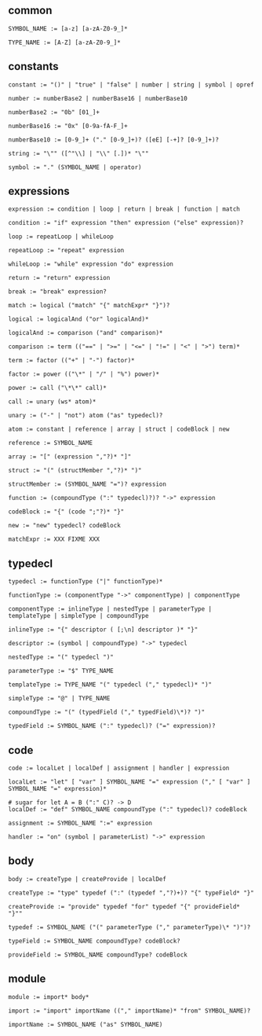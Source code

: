 
## common

    SYMBOL_NAME := [a-z] [a-zA-Z0-9_]*

    TYPE_NAME := [A-Z] [a-zA-Z0-9_]*

## constants

    constant := "()" | "true" | "false" | number | string | symbol | opref

    number := numberBase2 | numberBase16 | numberBase10

    numberBase2 := "0b" [01_]+

    numberBase16 := "0x" [0-9a-fA-F_]+

    numberBase10 := [0-9_]+ ("." [0-9_]+)? ([eE] [-+]? [0-9_]+)?

    string := "\"" ([^"\\] | "\\" [.])* "\""

    symbol := "." (SYMBOL_NAME | operator)

## expressions

    expression := condition | loop | return | break | function | match

    condition := "if" expression "then" expression ("else" expression)?

    loop := repeatLoop | whileLoop

    repeatLoop := "repeat" expression

    whileLoop := "while" expression "do" expression

    return := "return" expression

    break := "break" expression?

    match := logical ("match" "{" matchExpr* "}")?

    logical := logicalAnd ("or" logicalAnd)*

    logicalAnd := comparison ("and" comparison)*

    comparison := term (("==" | ">=" | "<=" | "!=" | "<" | ">") term)*

    term := factor (("+" | "-") factor)*

    factor := power (("\*" | "/" | "%") power)*

    power := call ("\*\*" call)*

    call := unary (ws* atom)*

    unary := ("-" | "not") atom ("as" typedecl)?

    atom := constant | reference | array | struct | codeBlock | new

    reference := SYMBOL_NAME

    array := "[" (expression ","?)* "]"

    struct := "(" (structMember ","?)* ")"

    structMember := (SYMBOL_NAME "=")? expression

    function := (compoundType (":" typedecl)?)? "->" expression

    codeBlock := "{" (code ";"?)* "}"

    new := "new" typedecl? codeBlock

    matchExpr := XXX FIXME XXX

## typedecl

    typedecl := functionType ("|" functionType)*

    functionType := (componentType "->" componentType) | componentType

    componentType := inlineType | nestedType | parameterType | templateType | simpleType | compoundType

    inlineType := "{" descriptor ( [;\n] descriptor )* "}"

    descriptor := (symbol | compoundType) "->" typedecl

    nestedType := "(" typedecl ")"

    parameterType := "$" TYPE_NAME

    templateType := TYPE_NAME "(" typedecl ("," typedecl)* ")"

    simpleType := "@" | TYPE_NAME

    compoundType := "(" (typedField ("," typedField)\*)? ")"

    typedField := SYMBOL_NAME (":" typedecl)? ("=" expression)?

## code

    code := localLet | localDef | assignment | handler | expression

    localLet := "let" [ "var" ] SYMBOL_NAME "=" expression ("," [ "var" ] SYMBOL_NAME "=" expression)*

    # sugar for let A = B (":" C)? -> D
    localDef := "def" SYMBOL_NAME compoundType (":" typedecl)? codeBlock

    assignment := SYMBOL_NAME ":=" expression

    handler := "on" (symbol | parameterList) "->" expression

## body

    body := createType | createProvide | localDef

    createType := "type" typedef (":" (typedef ","?)+)? "{" typeField* "}"

    createProvide := "provide" typedef "for" typedef "{" provideField* "}""

    typedef := SYMBOL_NAME ("(" parameterType ("," parameterType)\* ")")?

    typeField := SYMBOL_NAME compoundType? codeBlock?

    provideField := SYMBOL_NAME compoundType? codeBlock

## module

    module := import* body*

    import := "import" importName (("," importName)* "from" SYMBOL_NAME)?

    importName := SYMBOL_NAME ("as" SYMBOL_NAME)
